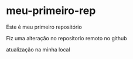 # meu-primeiro-rep
Este é meu primeiro repositório

Fiz uma alteração no repositorio remoto no github

atualização na minha local

